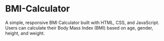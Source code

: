 # BMI-Calculator
A simple, responsive BMI Calculator built with HTML, CSS, and JavaScript. Users can calculate their Body Mass Index (BMI) based on age, gender, height, and weight.
